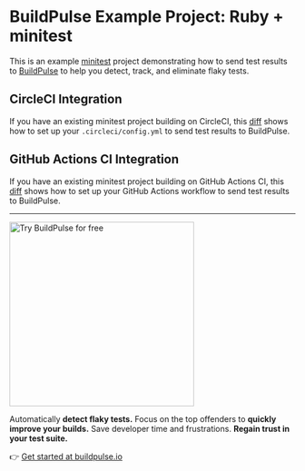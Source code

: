 # BuildPulse Example Project: Ruby + minitest

This is an example [minitest](https://github.com/seattlerb/minitest) project demonstrating how to send test results to [BuildPulse](https://buildpulse.io) to help you detect, track, and eliminate flaky tests.

## CircleCI Integration

If you have an existing minitest project building on CircleCI, this [diff](https://github.com/buildpulse/buildpulse-example-ruby-minitest/compare/pre-buildpulse...circle-ci) shows how to set up your `.circleci/config.yml` to send test results to BuildPulse.

## GitHub Actions CI Integration

If you have an existing minitest project building on GitHub Actions CI, this [diff](https://github.com/buildpulse/buildpulse-example-ruby-minitest/compare/pre-buildpulse...github-actions) shows how to set up your GitHub Actions workflow to send test results to BuildPulse.

---

<p>
  <a href="https://buildpulse.io?utm_source=github.com&utm_campaign=example-repositories&utm_content=ruby-minitest-button">
    <img width="325" title="Automatically detect flaky Ruby tests with BuildPulse" alt="Try BuildPulse for free" src="https://user-images.githubusercontent.com/2988/86935247-9f059b80-c10a-11ea-9579-575b357e70d6.png">
  </a>
</p>

Automatically **detect flaky tests.** Focus on the top offenders to **quickly improve your builds.** Save developer time and frustrations. **Regain trust in your test suite.**

👉 [Get started at buildpulse.io](https://buildpulse.io?utm_source=github.com&utm_campaign=example-repositories&utm_content=ruby-minitest-text-link)
